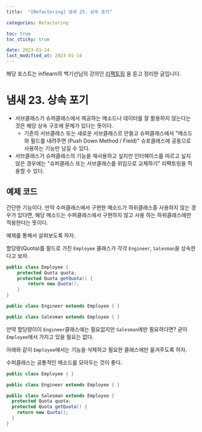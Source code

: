 ```yaml
---
title:  "[Refactoring] 냄새 23. 상속 포기"

categories: Refactoring

toc: true
toc_sticky: true

date: 2023-01-14
last_modified_at: 2023-01-14
---
```


해당 포스트는 inflearn의 백기선님의 강의인 [리팩토링](https://www.inflearn.com/course/%EB%A6%AC%ED%8C%A9%ED%86%A0%EB%A7%81) 을 듣고 정리한 글입니다.

# 냄새 23. 상속 포기

- 서브클래스가 슈퍼클래스에서 제공하는 메소드나 데이터를 잘 활용하지 않는다는 것은 해당 상속 구조에 문제가 있다는 뜻이다.
  - 기존의 서브클래스 또는 새로운 서브클래스르 만들고 슈퍼클래스에서 "메소드와 필드를 내려주면 (Push Down Method / Field)" 슈포클래스에 공동으로 사용하는 기능만 남길 수 있다.
- 서브클래스가 슈퍼클래스의 기능을 재사용하고 싶지만 인터페이스를 따르고 싶지 않은 경우에는 "슈퍼클래스 또는 서브클래스를 위임으로 교체하기" 리팩토링을 적용할 수 있다.

## 예제 코드

간단한 기능이다. 만약 수퍼클래스에서 구현한 메소드가 하위클래스중 사용하지 않는 경우가 있다면, 해당 메소드는 수퍼클래스에서 구현하지 않고 사용 하는 하위클래스에만 적용한다는 뜻이다.

예제를 통해서 살펴보도록 하자.

할당량(Quota)를 필드로 가진 `Employee` 클래스가 각각 `Engineer`, `Salesman`을 상속한다고 보자.

```java
public class Employee {
    protected Quota quota;
    protected Quota getQuota() {
        return new Quota();
    }
}

public class Engineer extends Employee { }

public class Salesman extends Employee { }
```

만약 할당량이이 `Engineer`클래스에는 필요없지만 `Salesman`에만 필요하다면? 굳이 `Employee`에서 가지고 있을 필요는 없다.

아래와 같이 `Employee`에서는 기능을 삭제하고 필요한 클래스에만 옮겨주도록 하자.

수퍼클래스는 공통적인 메소드를 모아두는 것이 좋다.

```java
public class Employee { }

public class Engineer extends Employee { }

public class Salesman extends Employee {
  protected Quota quota;
  protected Quota getQuota() {
    return new Quota();
  }
}
```